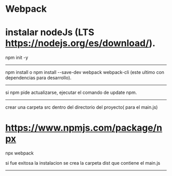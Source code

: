 # Webpack

# instalar nodeJs (LTS https://nodejs.org/es/download/).

npm init -y

---

npm install o npm install --save-dev webpack webpack-cli (este ultimo con dependencias para desarrollo).

---

si npm pide actualizarse, ejecutar el comando de update npm.

---

crear una carpeta src dentro del directorio del proyecto( para el main.js)

# https://www.npmjs.com/package/npx

npx webpack

si fue exitosa la instalacion se crea la carpeta dist que contiene el main.js

---
